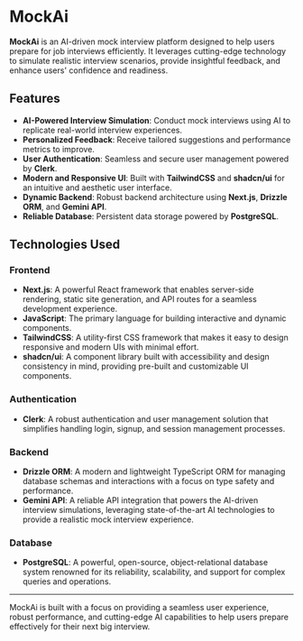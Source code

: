 # MockAi

**MockAi** is an AI-driven mock interview platform designed to help users prepare for job interviews efficiently. It leverages cutting-edge technology to simulate realistic interview scenarios, provide insightful feedback, and enhance users' confidence and readiness.

## Features

- **AI-Powered Interview Simulation**: Conduct mock interviews using AI to replicate real-world interview experiences.
- **Personalized Feedback**: Receive tailored suggestions and performance metrics to improve.
- **User Authentication**: Seamless and secure user management powered by **Clerk**.
- **Modern and Responsive UI**: Built with **TailwindCSS** and **shadcn/ui** for an intuitive and aesthetic user interface.
- **Dynamic Backend**: Robust backend architecture using **Next.js**, **Drizzle ORM**, and **Gemini API**.
- **Reliable Database**: Persistent data storage powered by **PostgreSQL**.

## Technologies Used

### Frontend
- **Next.js**: A powerful React framework that enables server-side rendering, static site generation, and API routes for a seamless development experience.  
- **JavaScript**: The primary language for building interactive and dynamic components.  
- **TailwindCSS**: A utility-first CSS framework that makes it easy to design responsive and modern UIs with minimal effort.  
- **shadcn/ui**: A component library built with accessibility and design consistency in mind, providing pre-built and customizable UI components.  

### Authentication
- **Clerk**: A robust authentication and user management solution that simplifies handling login, signup, and session management processes.  

### Backend
- **Drizzle ORM**: A modern and lightweight TypeScript ORM for managing database schemas and interactions with a focus on type safety and performance.  
- **Gemini API**: A reliable API integration that powers the AI-driven interview simulations, leveraging state-of-the-art AI technologies to provide a realistic mock interview experience.  

### Database
- **PostgreSQL**: A powerful, open-source, object-relational database system renowned for its reliability, scalability, and support for complex queries and operations.  

---

MockAi is built with a focus on providing a seamless user experience, robust performance, and cutting-edge AI capabilities to help users prepare effectively for their next big interview.
